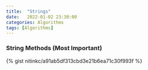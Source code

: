 ```yaml
---
title:  "Strings"
date:   2022-01-02 23:30:00
categories: Algorithms
tags: [Algorithms]
---
```

### String Methods (Most Important)
{% gist nitinkc/a91ab5df313cbd3e21b6ea71c30f993f %}